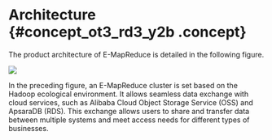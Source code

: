 # Architecture {#concept_ot3_rd3_y2b .concept}

The product architecture of E-MapReduce is detailed in the following figure.

![](http://static-aliyun-doc.oss-cn-hangzhou.aliyuncs.com/assets/img/17826/154259628010313_en-US.png) 

In the preceding figure, an E-MapReduce cluster is set based on the Hadoop ecological environment. It allows seamless data exchange with cloud services, such as Alibaba Cloud Object Storage Service \(OSS\) and ApsaraDB \(RDS\). This exchange allows users to share and transfer data between multiple systems and meet access needs for different types of businesses.

